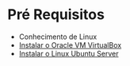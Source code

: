 # Pré Requisitos

- Conhecimento de Linux
- [Instalar o Oracle VM VirtualBox](https://www.virtualbox.org/wiki/Downloads)
- [Instalar o Linux Ubuntu Server](https://ubuntu.com/download/server)
